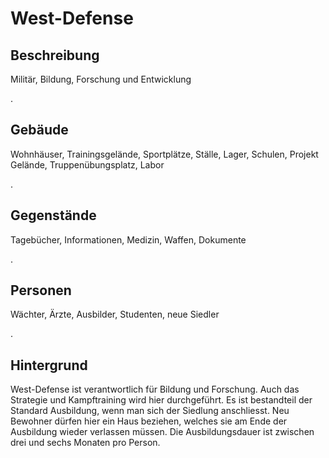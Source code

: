 [comment]: # (West-Defense)
# West-Defense
## Beschreibung		
Militär, Bildung, Forschung und Entwicklung

.
## Gebäude
Wohnhäuser, Trainingsgelände, Sportplätze, Ställe, Lager, Schulen, Projekt Gelände, Truppenübungsplatz, Labor

.
## Gegenstände
Tagebücher, Informationen, Medizin, Waffen, Dokumente

.
## Personen
Wächter, Ärzte, Ausbilder, Studenten, neue Siedler

.
## Hintergrund			
West-Defense ist verantwortlich für Bildung und Forschung. Auch das Strategie und Kampftraining wird hier durchgeführt. Es ist bestandteil der Standard Ausbildung, wenn man sich der Siedlung anschliesst. Neu Bewohner dürfen hier ein Haus beziehen, welches sie am Ende der Ausbildung wieder verlassen müssen. Die Ausbildungsdauer ist zwischen drei und sechs Monaten pro Person.

